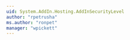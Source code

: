 ```yaml
---
uid: System.AddIn.Hosting.AddInSecurityLevel
author: "rpetrusha"
ms.author: "ronpet"
manager: "wpickett"
---
```


